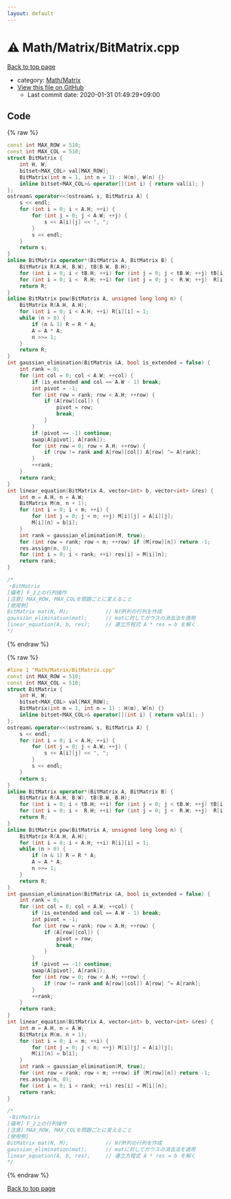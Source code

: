 ```yaml
---
layout: default
---
```


<!-- mathjax config similar to math.stackexchange -->
<script type="text/javascript" async
  src="https://cdnjs.cloudflare.com/ajax/libs/mathjax/2.7.5/MathJax.js?config=TeX-MML-AM_CHTML">
</script>
<script type="text/x-mathjax-config">
  MathJax.Hub.Config({
    TeX: { equationNumbers: { autoNumber: "AMS" }},
    tex2jax: {
      inlineMath: [ ['$','$'] ],
      processEscapes: true
    },
    "HTML-CSS": { matchFontHeight: false },
    displayAlign: "left",
    displayIndent: "2em"
  });
</script>

<script type="text/javascript" src="https://cdnjs.cloudflare.com/ajax/libs/jquery/3.4.1/jquery.min.js"></script>
<script src="https://cdn.jsdelivr.net/npm/jquery-balloon-js@1.1.2/jquery.balloon.min.js" integrity="sha256-ZEYs9VrgAeNuPvs15E39OsyOJaIkXEEt10fzxJ20+2I=" crossorigin="anonymous"></script>
<script type="text/javascript" src="../../../assets/js/copy-button.js"></script>
<link rel="stylesheet" href="../../../assets/css/copy-button.css" />


# :warning: Math/Matrix/BitMatrix.cpp

<a href="../../../index.html">Back to top page</a>

* category: <a href="../../../index.html#f6ce61238330a8f48f1ec7555e6c8ca5">Math/Matrix</a>
* <a href="{{ site.github.repository_url }}/blob/master/Math/Matrix/BitMatrix.cpp">View this file on GitHub</a>
    - Last commit date: 2020-01-31 01:49:29+09:00




## Code

<a id="unbundled"></a>
{% raw %}
```cpp
const int MAX_ROW = 510;
const int MAX_COL = 510;
struct BitMatrix {
    int H, W;
    bitset<MAX_COL> val[MAX_ROW];
    BitMatrix(int m = 1, int n = 1) : H(m), W(n) {}
    inline bitset<MAX_COL>& operator[](int i) { return val[i]; }
};
ostream& operator<<(ostream& s, BitMatrix A) {
    s << endl; 
    for (int i = 0; i < A.H; ++i) {
        for (int j = 0; j < A.W; ++j) {
            s << A[i][j] << ", ";
        }
        s << endl;
    }
    return s;
}
inline BitMatrix operator*(BitMatrix A, BitMatrix B) {
    BitMatrix R(A.H, B.W), tB(B.W, B.H);
    for (int i = 0; i < tB.H; ++i) for (int j = 0; j < tB.W; ++j) tB[i][j] = B[j][i];
    for (int i = 0; i <  R.H; ++i) for (int j = 0; j <  R.W; ++j)  R[i][j] = ((A[i] & tB[j]).count() & 1);
    return R;
}
inline BitMatrix pow(BitMatrix A, unsigned long long n) {
    BitMatrix R(A.H, A.H);
    for (int i = 0; i < A.H; ++i) R[i][i] = 1;
    while (n > 0) {
        if (n & 1) R = R * A;
        A = A * A;
        n >>= 1;
    }
    return R;
}
int gaussian_elimination(BitMatrix &A, bool is_extended = false) {
    int rank = 0;
    for (int col = 0; col < A.W; ++col) {
        if (is_extended and col == A.W - 1) break;
        int pivot = -1;
        for (int row = rank; row < A.H; ++row) {
            if (A[row][col]) {
                pivot = row;
                break;
            }
        }
        if (pivot == -1) continue;
        swap(A[pivot], A[rank]);
        for (int row = 0; row < A.H; ++row) {
            if (row != rank and A[row][col]) A[row] ^= A[rank];
        }
        ++rank;
    }
    return rank;
}
int linear_equation(BitMatrix A, vector<int> b, vector<int> &res) {
    int m = A.H, n = A.W;
    BitMatrix M(m, n + 1);
    for (int i = 0; i < m; ++i) {
        for (int j = 0; j < n; ++j) M[i][j] = A[i][j];
        M[i][n] = b[i];
    }
    int rank = gaussian_elimination(M, true);
    for (int row = rank; row < m; ++row) if (M[row][n]) return -1;
    res.assign(n, 0);
    for (int i = 0; i < rank; ++i) res[i] = M[i][n];
    return rank;
}

/*
・BitMatrix
[備考] F_2上の行列操作
[注意] MAX_ROW, MAX_COLを問題ごとに変えること
[使用例]
BitMatrix mat(N, M);            // N行M列の行列を作成
gaussian_elimination(mat);      // matに対してガウスの消去法を適用
linear_equation(A, b, res);     // 連立方程式 A * res = b を解く
*/

```
{% endraw %}

<a id="bundled"></a>
{% raw %}
```cpp
#line 1 "Math/Matrix/BitMatrix.cpp"
const int MAX_ROW = 510;
const int MAX_COL = 510;
struct BitMatrix {
    int H, W;
    bitset<MAX_COL> val[MAX_ROW];
    BitMatrix(int m = 1, int n = 1) : H(m), W(n) {}
    inline bitset<MAX_COL>& operator[](int i) { return val[i]; }
};
ostream& operator<<(ostream& s, BitMatrix A) {
    s << endl; 
    for (int i = 0; i < A.H; ++i) {
        for (int j = 0; j < A.W; ++j) {
            s << A[i][j] << ", ";
        }
        s << endl;
    }
    return s;
}
inline BitMatrix operator*(BitMatrix A, BitMatrix B) {
    BitMatrix R(A.H, B.W), tB(B.W, B.H);
    for (int i = 0; i < tB.H; ++i) for (int j = 0; j < tB.W; ++j) tB[i][j] = B[j][i];
    for (int i = 0; i <  R.H; ++i) for (int j = 0; j <  R.W; ++j)  R[i][j] = ((A[i] & tB[j]).count() & 1);
    return R;
}
inline BitMatrix pow(BitMatrix A, unsigned long long n) {
    BitMatrix R(A.H, A.H);
    for (int i = 0; i < A.H; ++i) R[i][i] = 1;
    while (n > 0) {
        if (n & 1) R = R * A;
        A = A * A;
        n >>= 1;
    }
    return R;
}
int gaussian_elimination(BitMatrix &A, bool is_extended = false) {
    int rank = 0;
    for (int col = 0; col < A.W; ++col) {
        if (is_extended and col == A.W - 1) break;
        int pivot = -1;
        for (int row = rank; row < A.H; ++row) {
            if (A[row][col]) {
                pivot = row;
                break;
            }
        }
        if (pivot == -1) continue;
        swap(A[pivot], A[rank]);
        for (int row = 0; row < A.H; ++row) {
            if (row != rank and A[row][col]) A[row] ^= A[rank];
        }
        ++rank;
    }
    return rank;
}
int linear_equation(BitMatrix A, vector<int> b, vector<int> &res) {
    int m = A.H, n = A.W;
    BitMatrix M(m, n + 1);
    for (int i = 0; i < m; ++i) {
        for (int j = 0; j < n; ++j) M[i][j] = A[i][j];
        M[i][n] = b[i];
    }
    int rank = gaussian_elimination(M, true);
    for (int row = rank; row < m; ++row) if (M[row][n]) return -1;
    res.assign(n, 0);
    for (int i = 0; i < rank; ++i) res[i] = M[i][n];
    return rank;
}

/*
・BitMatrix
[備考] F_2上の行列操作
[注意] MAX_ROW, MAX_COLを問題ごとに変えること
[使用例]
BitMatrix mat(N, M);            // N行M列の行列を作成
gaussian_elimination(mat);      // matに対してガウスの消去法を適用
linear_equation(A, b, res);     // 連立方程式 A * res = b を解く
*/

```
{% endraw %}

<a href="../../../index.html">Back to top page</a>

